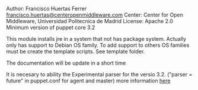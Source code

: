 Author: Francisco Huertas Ferrer <francisco.huertas@centeropenmiddleware.com>
Center: Center for Open Middleware, Universidad Politecnica de Madrid
License: Apache 2.0
Minimum version of puppet core 3.2

This module installs jre in a system that not has package system. Actually only has support to Debian OS family. To add support to others OS families must be create the template scripts. See template folder. 

The documentation will be update in a short time

It is necesary to ability the Experimental parser for the versio 3.2. ("parser = future" in puppet.conf for agent and master) more information [here](http://puppetlabs.com/blog/puppet-3-2-introduces-an-experimental-parser-and-new-iteration-features)
